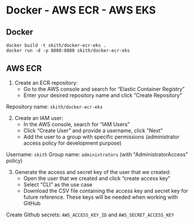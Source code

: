 # Docker - AWS ECR - AWS EKS

## Docker

```
docker build -t skith/docker-ecr-eks .
docker run -d -p 8080:8080 skith/docker-ecr-eks
```

## AWS ECR

1. Create an ECR repository:
   - Go to the AWS console and search for “Elastic Container Registry” 
   - Enter your desired repository name and click “Create Repository”

Repository name: `skith/docker-ecr-eks`

2. Create an IAM user:
   - In the AWS console, search for “IAM Users” 
   - Click “Create User” and provide a username, click "Next"
   - Add the user to a group with specific permissions (administrator access policy for development purpose)

Username: `skith`
Group name: `administrators` (with "AdministratorAccess" policy)

3. Generate the access and secret key of the user that we created:
   - Open the user that we created and click “create access key” 
   - Select “CLI” as the use case
   - Download the CSV file containing the access key and secret key for future reference. These keys will be needed when working with GitHub

Create Github secrets: `AWS_ACCESS_KEY_ID` and `AWS_SECRET_ACCESS_KEY`